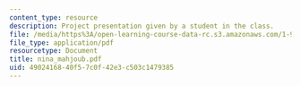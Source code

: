 ```yaml
---
content_type: resource
description: Project presentation given by a student in the class.
file: /media/https%3A/open-learning-course-data-rc.s3.amazonaws.com/1-964-design-for-sustainability-fall-2006/4902416840f57c0f42e3c503c1479385_nina_mahjoub.pdf
file_type: application/pdf
resourcetype: Document
title: nina_mahjoub.pdf
uid: 49024168-40f5-7c0f-42e3-c503c1479385
---
```

